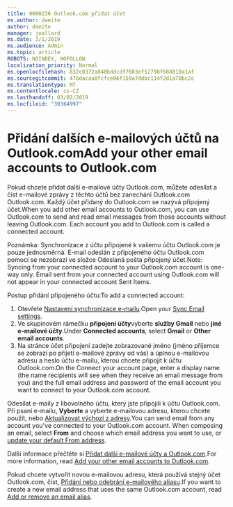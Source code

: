 ```yaml
---
title: 9000236 Outlook.com přidat účet
ms.author: daeite
author: daeite
manager: joallard
ms.date: 3/1/2019
ms.audience: Admin
ms.topic: article
ROBOTS: NOINDEX, NOFOLLOW
localization_priority: Normal
ms.openlocfilehash: 832c0372a040bddcdf7683ef52798f688810a1af
ms.sourcegitcommit: 47bdacaa8fcfce06f159a7ddbc114f2d1a70bc2c
ms.translationtype: MT
ms.contentlocale: cs-CZ
ms.lasthandoff: 03/02/2019
ms.locfileid: "30364997"
---
```

# <a name="add-your-other-email-accounts-to-outlookcom"></a><span data-ttu-id="e27c5-102">Přidání dalších e-mailových účtů na Outlook.com</span><span class="sxs-lookup"><span data-stu-id="e27c5-102">Add your other email accounts to Outlook.com</span></span>

<span data-ttu-id="e27c5-p101">Pokud chcete přidat další e-mailové účty Outlook.com, můžete odesílat a číst e-mailové zprávy z těchto účtů bez zanechání Outlook.com Outlook.com. Každý účet přidaný do Outlook.com se nazývá připojený účet.</span><span class="sxs-lookup"><span data-stu-id="e27c5-p101">When you add other email accounts to Outlook.com, you can use Outlook.com to send and read email messages from those accounts without leaving Outlook.com. Each account you add to Outlook.com is called a connected account.</span></span>

<span data-ttu-id="e27c5-p102">Poznámka: Synchronizace z účtu připojené k vašemu účtu Outlook.com je pouze jednosměrná. E-mail odeslán z připojeného účtu Outlook.com pomocí se nezobrazí ve složce Odeslaná pošta připojený účet.</span><span class="sxs-lookup"><span data-stu-id="e27c5-p102">Note: Syncing from your connected account to your Outlook.com account is one-way only. Email sent from your connected account using Outlook.com will not appear in your connected account Sent Items.</span></span>

<span data-ttu-id="e27c5-107">Postup přidání připojeného účtu:</span><span class="sxs-lookup"><span data-stu-id="e27c5-107">To add a connected account:</span></span>

1. <span data-ttu-id="e27c5-108">Otevřete [Nastavení synchronizace e-mailu](https://go.microsoft.com/fwlink/?linkid=875264).</span><span class="sxs-lookup"><span data-stu-id="e27c5-108">Open your [Sync Email settings](https://go.microsoft.com/fwlink/?linkid=875264).</span></span>
2. <span data-ttu-id="e27c5-109">Ve skupinovém rámečku **připojení účty**vyberte **služby Gmail** nebo **jiné e-mailové účty**.</span><span class="sxs-lookup"><span data-stu-id="e27c5-109">Under **Connected accounts**, select **Gmail** or **Other email accounts**.</span></span>
3. <span data-ttu-id="e27c5-110">Na stránce účet připojení zadejte zobrazované jméno (jméno příjemce se zobrazí po přijetí e-mailové zprávy od vás) a úplnou e-mailovou adresu a heslo účtu e-mailu, kterou chcete připojit k účtu Outlook.com.</span><span class="sxs-lookup"><span data-stu-id="e27c5-110">On the Connect your account page, enter a display name (the name recipients will see when they receive an email message from you) and the full email address and password of the email account you want to connect to your Outlook.com account.</span></span>

<span data-ttu-id="e27c5-p103">Odesílat e-maily z libovolného účtu, který jste připojili k účtu Outlook.com. Při psaní e-mailu, **Vyberte** a vyberte e-mailovou adresu, kterou chcete použít, nebo [Aktualizovat výchozí z adresy](https://go.microsoft.com/fwlink/?linkid=875264).</span><span class="sxs-lookup"><span data-stu-id="e27c5-p103">You can send email from any account you've connected to your Outlook.com account. When composing an email, select **From** and choose which email address you want to use, or [update your default From address](https://go.microsoft.com/fwlink/?linkid=875264).</span></span>

<span data-ttu-id="e27c5-113">Další informace přečtěte si [Přidat další e-mailové účty a Outlook.com](https://support.office.com/article/c5224df4-5885-4e79-91ba-523aa743f0ba).</span><span class="sxs-lookup"><span data-stu-id="e27c5-113">For more information, read [Add your other email accounts to Outlook.com](https://support.office.com/article/c5224df4-5885-4e79-91ba-523aa743f0ba).</span></span>

<span data-ttu-id="e27c5-114">Pokud chcete vytvořit novou e-mailovou adresu, která používá stejný účet Outlook.com, číst, [Přidání nebo odebrání e-mailového aliasu](https://support.office.com/article/459b1989-356d-40fa-a689-8f285b13f1f2).</span><span class="sxs-lookup"><span data-stu-id="e27c5-114">If you want to create a new email address that uses the same Outlook.com account, read [Add or remove an email alias](https://support.office.com/article/459b1989-356d-40fa-a689-8f285b13f1f2).</span></span>